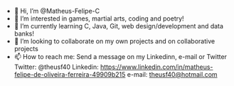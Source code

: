 - 👋 Hi, I’m @Matheus-Felipe-C
- 👀 I’m interested in games, martial arts, coding and poetry!
- 🌱 I’m currently learning C, Java, Git, web design/development and data banks!
- 💞️ I’m looking to collaborate on my own projects and on collaborative projects  
- 📫 How to reach me: Send a message on my Linkedinn, e-mail or Twitter
Twitter: @theusf40
Linkedin: https://www.linkedin.com/in/matheus-felipe-de-oliveira-ferreira-49909b215
e-mail: theusf40@hotmail.com
